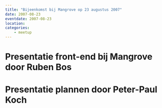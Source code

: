 ```yaml
---
title: "Bijeenkomst bij Mangrove op 23 augustus 2007"
date: 2007-08-23
eventdate: 2007-08-23
location: 
categories: 
    - meetup
---
```

# Presentatie front-end bij Mangrove door Ruben Bos

# Presentatie plannen door Peter-Paul Koch